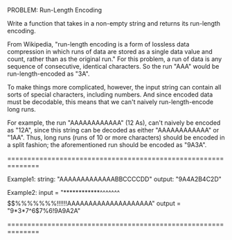 PROBLEM:  Run-Length Encoding

Write a function that takes in a non-empty string and returns its run-length encoding.

From Wikipedia, "run-length encoding is a form of lossless data compression in which runs of data are stored as a single data value
and count, rather than as the original run."
For this problem, a run of data is any sequence of consecutive, identical characters.
So the run "AAA" would be run-length-encoded as "3A".

To make things more complicated, however, the input string can contain all sorts of special characters, including numbers.
And since encoded data must be decodable, this means that we can't naively run-length-encode long runs.

For example, the run "AAAAAAAAAAAA" (12 As), can't naively be encoded as "12A",
since this string can be decoded as either "AAAAAAAAAAAA" or "1AA".
Thus, long runs (runs of 10 or more characters) should be encoded in a split fashion;
the aforementioned run should be encoded as "9A3A".

==============================================================

Example1:
	string: "AAAAAAAAAAAAABBCCCCDD"
	output: "9A4A2B4C2D"

Example2:
	input = "************^^^^^^^$$$$$$%%%%%%%!!!!!!AAAAAAAAAAAAAAAAAAAA"
	output = "9*3*7^6$7%6!9A9A2A"

==============================================================
